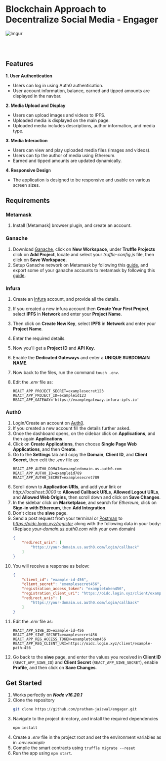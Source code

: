# Blockchain Approach to Decentralize Social Media - Engager
![Imgur](https://i.imgur.com/FW4cLx2.png)

<br/><br/>

## Features
**1. User Authentication**
- Users can log in using Auth0 authentication.
- User account information, balance, earned and tipped amounts are displayed in the navbar.

**2. Media Upload and Display**
- Users can upload images and videos to IPFS.
- Uploaded media is displayed on the main page.
- Uploaded media includes descriptions, author information, and media type.

**3. Media Interaction**
- Users can view and play uploaded media files (images and videos).
- Users can tip the author of media using Ethereum.
- Earned and tipped amounts are updated dynamically.

**4. Responsive Desig**n
- The application is designed to be responsive and usable on various screen sizes.

## Requirements
### Metamask
1. Install [Metamask] browser plugin, and create an account.

### Ganache
1. Download [Ganache](https://trufflesuite.com/ganache/), click on **New Workspace**, under **Truffle Projects** click on **Add Project**, locate and select your *truffle-config.js* file, then click on **Save Workspace**.
2. Setup Ganache network on Metamask by following this [guide](https://trufflesuite.com/ganache/), and export some of your ganache accounts to metamask by following this [guide](https://www.geeksforgeeks.org/how-to-set-up-ganche-with-metamask/).

### Infura
1. Create an [Infura](https://infura.io/) account, and provide all the details.
2. If you created a new infura account then **Create Your First Project**, select **IPFS** in **Network** and enter your **Project Name**.
3. Then click on **Create New Key**, select **IPFS** in **Network** and enter your **Project Name**.
4. Enter the required details.



5. Now you'll get a **Project ID** and **API Key**.
6. Enable the **Dedicated Gateways** and enter a **UNIQUE SUBDOMAIN NAME**.
7. Now back to the files, run the command ```touch .env```.
8. Edit the *.env* file as:
    ```.env
    REACT_APP_PROJECT_SECRET=examplesecret123
    REACT_APP_PROJECT_ID=exampleid123
    REACT_APP_GATEWAY='https://examplegateway.infura-ipfs.io'
    ```

### Auth0
1. Login/Create an account on [Auth0](https://auth0.com/).
2. If you created a new account fill the details further asked.
3. Once the dashboard opens, on the cidebar click on **Applications**, and then again **Applications**.
4. Click on **Create Applications**, then choose **Single Page Web Applications**, and then **Create**.
5. Go to the **Settings** tab and copy the **Domain**, **Client ID**, and **Client Secret**, then edit the *.env* file as:
    ```.env
    REACT_APP_AUTH0_DOMAIN=exampledomain.us.auth0.com
    REACT_APP_AUTH0_ID=exampleid789
    REACT_APP_AUTH0_SECRET=examplesecret789
    ```
6. Scroll down to **Application URIs**, and add your link or *http://localhost:3000* to **Allowed Callback URLs**, **Allowed Logout URLs**, and **Allowed Web Origins**, then scroll down and click on **Save Changes**.
7. In the sidebar click on **Marketplace**, and search for *Ethereum*, click on **Sign-in with Ethereum**, then **Add Integration**.
8. Don't close the **siwe** page.
9. Send a post request from your terminal or [Postman](https://www.postman.com/) to *https://oidc.login.xyz/register* along with the following data in your body: (Replace *your-domain.us.auth0.com* with your own domain)
    ```.json
    {
        "redirect_uris": [
            "https://your-domain.us.auth0.com/login/callback" 
        ]
    }
    ```
10. You will receive a response as below:
    ```.json
    {
        "client_id": "example-id-456",
        "client_secret": "examplesecret456",
        "registration_access_token": "exampletoken456",
        "registration_client_uri": "https://oidc.login.xyz/client/example-path-456",
        "redirect_uris": [
            "https://your-domain.us.auth0.com/login/callback"
        ]
    }
    ```
11. Edit the *.env* file as:
    ```.env
    REACT_APP_SIWE_ID=example-id-456
    REACT_APP_SIWE_SECRET=examplesecret456
    REACT_APP_REG_ACCESS_TOKEN=exampletoken456
    REACT_APP_REG_CLIENT_URI=https://oidc.login.xyz/client/example-path-456
    ```
12. Go back to the **siwe** page, and enter the values you received in **Client ID** (`REACT_APP_SIWE_ID`) and **Client Secret** (`REACT_APP_SIWE_SECRET`), enable **Profile**, and then click on **Save Changes**.

## Get Started
1. Works perfectly on ***Node v16.20.1***
2. Clone the repository
    ```sh
    git clone https://github.com/pratham-jaiswal/engager.git
    ```
3. Navigate to the project directory, and install the required dependencies
    ```sh
    npm install
    ```
4. Create a *.env* file in the project root and set the environment variables as in *.env.example*
5. Compile the smart contracts using ```truffle migrate --reset```
6. Run the app using ```npm start```.